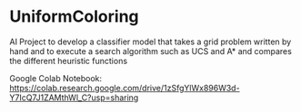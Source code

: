 # UniformColoring
AI Project to develop a classifier model that takes a grid problem written by hand and to execute a search algorithm such as UCS and A* and compares the different heuristic functions 

Google Colab Notebook: https://colab.research.google.com/drive/1zSfgYlWx896W3d-Y7IcQ7J1ZAMthWl_C?usp=sharing
